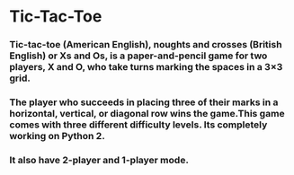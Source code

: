 # Tic-Tac-Toe
### Tic-tac-toe (American English), noughts and crosses (British English) or Xs and Os, is a paper-and-pencil game for two players, X and O, who take turns marking the spaces in a 3×3 grid.
### The player who succeeds in placing three of their marks in a horizontal, vertical, or diagonal row wins the game.This game comes with three different difficulty levels. Its completely working on Python 2.
### It also have 2-player and 1-player mode.
